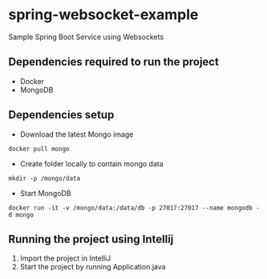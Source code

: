 # spring-websocket-example
Sample Spring Boot Service using Websockets

## Dependencies required to run the project

* Docker
* MongoDB

## Dependencies setup

* Download the latest Mongo image

`docker pull mongo`

* Create folder locally to contain mongo data

`mkdir -p /mongo/data`

* Start MongoDB

`docker run -it -v /mongo/data:/data/db -p 27017:27017 --name mongodb -d mongo`

## Running the project using Intellij

1. Import the project in IntelliJ
2. Start the project by running Application.java 